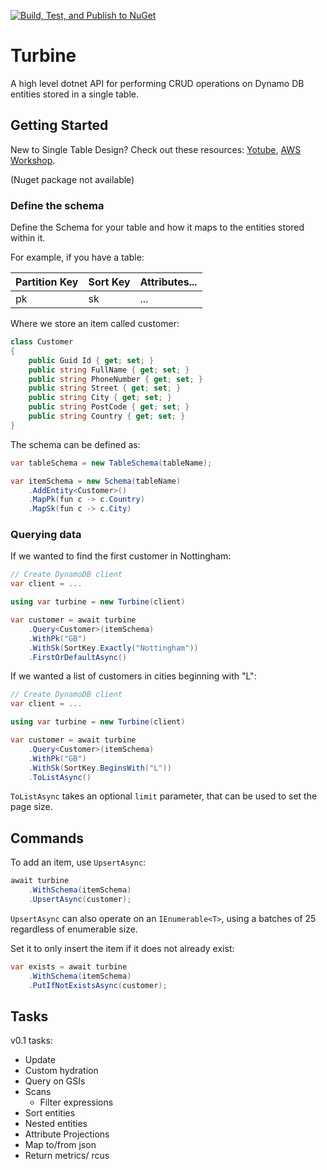 [![Build, Test, and Publish to NuGet](https://github.com/dsshep/Turbine/actions/workflows/main.yml/badge.svg)](https://github.com/dsshep/Turbine/actions/workflows/main.yml)

# Turbine

A high level dotnet API for performing CRUD operations on Dynamo DB entities stored in a single table.

## Getting Started

New to Single Table Design? Check out these resources: [Yotube](https://www.youtube.com/watch?v=6yqfmXiZTlM&t=18s), [AWS Workshop](https://amazon-dynamodb-labs.workshop.aws/hands-on-labs.html).

(Nuget package not available)

### Define the schema
Define the Schema for your table and how it maps to the entities stored within it.

For example, if you have a table:

| Partition Key | Sort Key | Attributes... |
|---------------|----------|---------------|
| pk            | sk       | ...           |

Where we store an item called customer:

```csharp
class Customer 
{
    public Guid Id { get; set; }
    public string FullName { get; set; }
    public string PhoneNumber { get; set; }
    public string Street { get; set; }
    public string City { get; set; }
    public string PostCode { get; set; }
    public string Country { get; set; }
}
```

The schema can be defined as:

```csharp
var tableSchema = new TableSchema(tableName);

var itemSchema = new Schema(tableName)
    .AddEntity<Customer>()
    .MapPk(fun c -> c.Country)
    .MapSk(fun c -> c.City)
```
### Querying data

If we wanted to find the first customer in Nottingham:

```csharp
// Create DynamoDB client
var client = ...

using var turbine = new Turbine(client)

var customer = await turbine
    .Query<Customer>(itemSchema)
    .WithPk("GB")
    .WithSk(SortKey.Exactly("Nottingham"))
    .FirstOrDefaultAsync()
```

If we wanted a list of customers in cities beginning with "L":

```csharp
// Create DynamoDB client
var client = ...

using var turbine = new Turbine(client)

var customer = await turbine
    .Query<Customer>(itemSchema)
    .WithPk("GB")
    .WithSk(SortKey.BeginsWith("L"))
    .ToListAsync()
```

`ToListAsync` takes an optional `limit` parameter, that can be used to set the page size.

## Commands

To add an item, use `UpsertAsync`:

```csharp
await turbine
    .WithSchema(itemSchema)
    .UpsertAsync(customer);
```

`UpsertAsync` can also operate on an `IEnumerable<T>`, using a batches of 25 regardless of enumerable size.

Set it to only insert the item if it does not already exist:
```csharp
var exists = await turbine
    .WithSchema(itemSchema)
    .PutIfNotExistsAsync(customer);
```


## Tasks

v0.1 tasks:

- Update
- Custom hydration
- Query on GSIs
- Scans
  - Filter expressions
- Sort entities
- Nested entities
- Attribute Projections
- Map to/from json
- Return metrics/ rcus